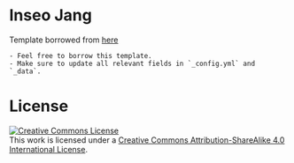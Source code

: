 # Inseo Jang

Template borrowed from [here](https://github.com/keunhong/keunhong.github.io)
```
- Feel free to borrow this template.
- Make sure to update all relevant fields in `_config.yml` and `_data`.
```
# License
<a rel="license" href="http://creativecommons.org/licenses/by-sa/4.0/"><img alt="Creative Commons License" style="border-width:0" src="https://i.creativecommons.org/l/by-sa/4.0/88x31.png" /></a><br />This work is licensed under a <a rel="license" href="http://creativecommons.org/licenses/by-sa/4.0/">Creative Commons Attribution-ShareAlike 4.0 International License</a>.


